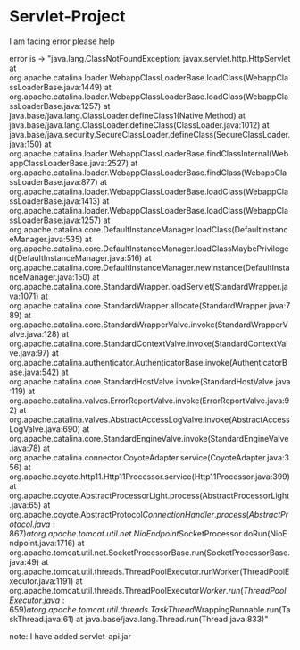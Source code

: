 # Servlet-Project

I am facing error please help

error is -> 
  "java.lang.ClassNotFoundException: javax.servlet.http.HttpServlet
	at org.apache.catalina.loader.WebappClassLoaderBase.loadClass(WebappClassLoaderBase.java:1449)
	at org.apache.catalina.loader.WebappClassLoaderBase.loadClass(WebappClassLoaderBase.java:1257)
	at java.base/java.lang.ClassLoader.defineClass1(Native Method)
	at java.base/java.lang.ClassLoader.defineClass(ClassLoader.java:1012)
	at java.base/java.security.SecureClassLoader.defineClass(SecureClassLoader.java:150)
	at org.apache.catalina.loader.WebappClassLoaderBase.findClassInternal(WebappClassLoaderBase.java:2527)
	at org.apache.catalina.loader.WebappClassLoaderBase.findClass(WebappClassLoaderBase.java:877)
	at org.apache.catalina.loader.WebappClassLoaderBase.loadClass(WebappClassLoaderBase.java:1413)
	at org.apache.catalina.loader.WebappClassLoaderBase.loadClass(WebappClassLoaderBase.java:1257)
	at org.apache.catalina.core.DefaultInstanceManager.loadClass(DefaultInstanceManager.java:535)
	at org.apache.catalina.core.DefaultInstanceManager.loadClassMaybePrivileged(DefaultInstanceManager.java:516)
	at org.apache.catalina.core.DefaultInstanceManager.newInstance(DefaultInstanceManager.java:150)
	at org.apache.catalina.core.StandardWrapper.loadServlet(StandardWrapper.java:1071)
	at org.apache.catalina.core.StandardWrapper.allocate(StandardWrapper.java:789)
	at org.apache.catalina.core.StandardWrapperValve.invoke(StandardWrapperValve.java:128)
	at org.apache.catalina.core.StandardContextValve.invoke(StandardContextValve.java:97)
	at org.apache.catalina.authenticator.AuthenticatorBase.invoke(AuthenticatorBase.java:542)
	at org.apache.catalina.core.StandardHostValve.invoke(StandardHostValve.java:119)
	at org.apache.catalina.valves.ErrorReportValve.invoke(ErrorReportValve.java:92)
	at org.apache.catalina.valves.AbstractAccessLogValve.invoke(AbstractAccessLogValve.java:690)
	at org.apache.catalina.core.StandardEngineValve.invoke(StandardEngineValve.java:78)
	at org.apache.catalina.connector.CoyoteAdapter.service(CoyoteAdapter.java:356)
	at org.apache.coyote.http11.Http11Processor.service(Http11Processor.java:399)
	at org.apache.coyote.AbstractProcessorLight.process(AbstractProcessorLight.java:65)
	at org.apache.coyote.AbstractProtocol$ConnectionHandler.process(AbstractProtocol.java:867)
	at org.apache.tomcat.util.net.NioEndpoint$SocketProcessor.doRun(NioEndpoint.java:1716)
	at org.apache.tomcat.util.net.SocketProcessorBase.run(SocketProcessorBase.java:49)
	at org.apache.tomcat.util.threads.ThreadPoolExecutor.runWorker(ThreadPoolExecutor.java:1191)
	at org.apache.tomcat.util.threads.ThreadPoolExecutor$Worker.run(ThreadPoolExecutor.java:659)
	at org.apache.tomcat.util.threads.TaskThread$WrappingRunnable.run(TaskThread.java:61)
	at java.base/java.lang.Thread.run(Thread.java:833)"
  
  
note:
I have added servlet-api.jar 
